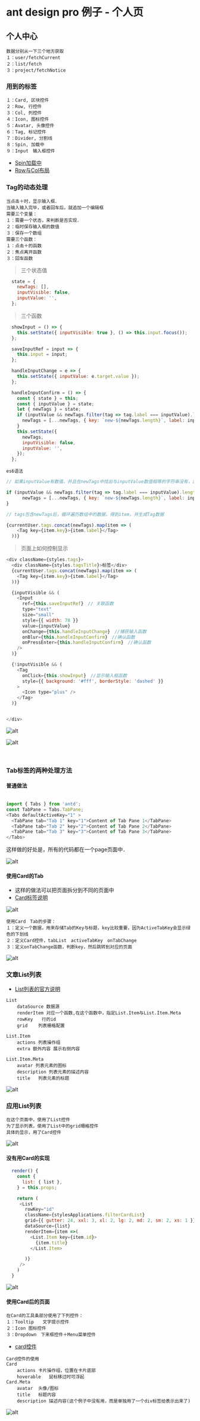 # ant design pro 例子 - 个人页



## 个人中心



```
数据分别从一下三个地方获取
１：user/fetchCurrent
２：list/fetch
３：project/fetchNotice
```



### 用到的标签

```
１：Card, 区块控件
２：Row, 行控件
３：Col, 列控件
４：Icon, 图标控件
５：Avatar, 头像控件
６：Tag, 标记控件
７：Divider, 分割线
８：Spin, 加载中
９：Input　输入框控件
```

* [Spin加载中](https://ant.design/components/spin-cn/)
* [Row与Col布局](https://ant.design/components/grid-cn/)







### Tag的动态处理

```
当点击＋时，显示输入框．
当输入输入完毕，或者回车后，就追加一个编辑框
需要三个变量：
１：需要一个状态，来判断是否实现．
２：临时保存输入框的数值
３：保存一个数组
需要三个函数：
１：点击＋的函数
２：焦点离开函数
３：回车函数
```

> 三个状态值

```js
  state = {
    newTags: [],
    inputVisible: false,
    inputValue: '',
  };
```

> 三个函数

```js
  showInput = () => {
    this.setState({ inputVisible: true }, () => this.input.focus());
  };

  saveInputRef = input => {
    this.input = input;
  };

  handleInputChange = e => {
    this.setState({ inputValue: e.target.value });
  };

  handleInputConfirm = () => {
    const { state } = this;
    const { inputValue } = state;
    let { newTags } = state;
    if (inputValue && newTags.filter(tag => tag.label === inputValue).length === 0) {
      newTags = [...newTags, { key: `new-${newTags.length}`, label: inputValue }];
    }
    this.setState({
      newTags,
      inputVisible: false,
      inputValue: '',
    });
  };
```

`es6语法`

```js
// 如果inputValue有数值，并且在newTags中找出与inputValue数值相等的字符串没有，就新加一个字符串到数组中．

if (inputValue && newTags.filter(tag => tag.label === inputValue).length === 0) {
      newTags = [...newTags, { key: `new-${newTags.length}`, label: inputValue }];
}
```

```js
// tags包含newTags后，循环遍历数组中的数据，得到item，并生成Tag数据  

{currentUser.tags.concat(newTags).map(item => (
    <Tag key={item.key}>{item.label}</Tag>
  ))}
```





> 页面上如何控制显示

```js
<div className={styles.tags}>
  <div className={styles.tagsTitle}>标签</div>
  {currentUser.tags.concat(newTags).map(item => (
    <Tag key={item.key}>{item.label}</Tag>
  ))}

  {inputVisible && (
    <Input
      ref={this.saveInputRef}　// 关联函数
      type="text"
      size="small"
      style={{ width: 78 }}
      value={inputValue}
      onChange={this.handleInputChange}　//捕获输入函数
      onBlur={this.handleInputConfirm}　//确认函数
      onPressEnter={this.handleInputConfirm}　//确认函数
    />
  )}

  {!inputVisible && (
    <Tag
      onClick={this.showInput}　//显示输入框函数
      style={{ background: '#fff', borderStyle: 'dashed' }}
    >
      <Icon type="plus" />
    </Tag>
  )}


</div>
```




![alt](imgs/example_account_center_tag1.png)



![alt](imgs/example_account_center_tag2.png)



​	

### Tab标签的两种处理方法



#### 普通做法

```js

import { Tabs } from 'antd';
const TabPane = Tabs.TabPane;
<Tabs defaultActiveKey="1" >
  <TabPane tab="Tab 1" key="1">Content of Tab Pane 1</TabPane>
  <TabPane tab="Tab 2" key="2">Content of Tab Pane 2</TabPane>
  <TabPane tab="Tab 3" key="3">Content of Tab Pane 3</TabPane>
</Tabs>
```

这样做的好处是，所有的代码都在一个page页面中．



![alt](imgs/example_account_center_tab1.png)



#### 使用Card的Tab

* 这样的做法可以把页面拆分到不同的页面中
* [Card标签说明](https://ant.design/components/card-cn/)



![alt](imgs/example_account_center_tab.png)

```
使用Card　Tab的步骤：
１：定义一个数据，用来存储Tab的Key与标题，key比较重要，因为ActiveTabKey会显示绿色的下划线
２：定义Card控件，tabList　activeTabKey　onTabChange
３：定义onTabChange函数，判断key，然后跳转到对应的页面
```



![alt](imgs/example_account_center_tab_code.png)



### 文章List列表

* [List列表的官方说明](https://ant.design/components/list-cn/)

```
List
	dataSource 数据源
	renderItem 对应一个函数,在这个函数中，指定List.Item与List.Item.Meta
	rowKey　　行的id
	grid	列表栅格配置

List.Item
	actions 列表操作组
	extra 额外内容 展示右侧内容

List.Item.Meta
	avatar 列表元素的图标
	description 列表元素的描述内容
	title 	列表元素的标题

```

![alt](imgs/example_account_center_article.png)



### 应用List列表

```
在这个页面中，使用了List控件
为了显示列表，使用了List中的grid珊格控件
具体的显示，用了Card控件
```

![alt](imgs/example_account_center_application0.png)





#### 没有用Card的实现

```js
  render() {
    const {
      list: { list },
    } = this.props;

    return (
     <List
       rowKey="id"
       className={stylesApplications.filterCardList}
       grid={{ gutter: 24, xxl: 3, xl: 2, lg: 2, md: 2, sm: 2, xs: 1 }}
       dataSource={list}
       renderItem={item =>(
         <List.Item key={item.id}>
           {item.title}
         </List.Item>

       )}
     />
    )
  }
```

![alt](imgs/example_account_center_application1.png)



#### 使用Card后的页面

```
在Card的工具条部分使用了下列控件：
１：Tooltip　　文字提示控件
２：Icon 图标控件
３：Dropdown　下来框控件＋Menu菜单控件

```

* [card控件]()

```
Card控件的使用
Card
	actions	卡片操作组，位置在卡片底部
	hoverable	鼠标移过时可浮起
Card.Meta
	avatar	头像/图标
	title	标题内容
	description	描述内容(这个例子中没有用，而是单独用了一个div标签给表示出来了)

```

![alt](imgs/example_account_center_application2.png)



















































